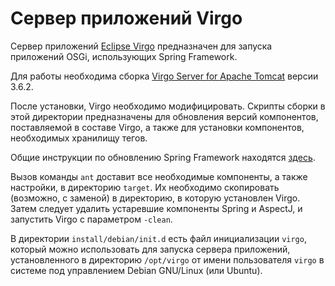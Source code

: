 Сервер приложений Virgo
=======================

Сервер приложений [Eclipse Virgo][virgo] предназначен для запуска приложений
OSGi, использующих Spring Framework.

Для работы необходима сборка [Virgo Server for Apache Tomcat][download] версии
3.6.2.

После установки, Virgo необходимо модифицировать. Скрипты сборки в этой
директории предназначены для обновления версий компонентов, поставляемой в
составе Virgo, а также для установки компонентов, необходимых хранилищу тегов.

Общие инструкции по обновлению Spring Framework находятся
[здесь][spring_upgrade].

Вызов команды `ant` доставит все необходимые компоненты, а также настройки, в
директорию `target`. Их необходимо скопировать (возможно, с заменой) в
директорию, в которую установлен Virgo. Затем следует удалить устаревшие
компоненты Spring и AspectJ, и запустить Virgo с параметром `-clean`.

В директории `install/debian/init.d` есть файл инициализации `virgo`, который
можно использовать для запуска сервера приложений, установленного в директорию
`/opt/virgo` от имени пользователя `virgo` в системе под управлением
Debian GNU/Linux (или Ubuntu).


[virgo]: http://www.eclipse.org/virgo/
[download]: http://www.eclipse.org/virgo/download/
[spring_upgrade]: http://wiki.eclipse.org/Virgo/FAQ#How_can_I_change_the_version_of_Spring_framework_in_the_user_region.3F
